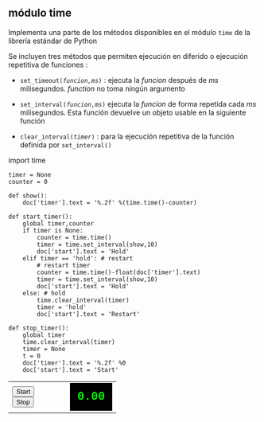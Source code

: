 módulo time
-----------

Implementa una parte de los métodos disponibles en el módulo `time` de la librería estándar de Python

Se incluyen tres métodos que permiten ejecución en diferido o ejecución repetitiva de funciones :

- <code>set\_timeout(*funcion,ms*)</code> : ejecuta la *funcion* después de *ms* milisegundos. *function* no toma ningún argumento

- <code>set\_interval(*funcion,ms*)</code> ejecuta la *funcion* de forma repetida cada *ms* milisegundos. Esta función devuelve un objeto usable en la siguiente función

- <code>clear_interval(*timer*)</code> : para la ejecución repetitiva de la función definida por <code>set\_interval()</code>

<div id="py_source">
    import time
    
    timer = None
    counter = 0
    
    def show():
        doc['timer'].text = '%.2f' %(time.time()-counter)
    
    def start_timer():
        global timer,counter
        if timer is None:
            counter = time.time()
            timer = time.set_interval(show,10)
            doc['start'].text = 'Hold'
        elif timer == 'hold': # restart
            # restart timer
            counter = time.time()-float(doc['timer'].text)
            timer = time.set_interval(show,10)
            doc['start'].text = 'Hold'
        else: # hold
            time.clear_interval(timer)
            timer = 'hold'
            doc['start'].text = 'Restart'
    
    def stop_timer():
        global timer
        time.clear_interval(timer)
        timer = None
        t = 0
        doc['timer'].text = '%.2f' %0
        doc['start'].text = 'Start'

</div>

<script type='text/python'>
exec(doc['py_source'].text)
</script>

<table cellpadding=10>
<tr>
<td style="width:100px;">
<button id="start" onclick="start_timer()">Start</button>
<br><button id="stop" onclick="stop_timer()">Stop</button>
</td>
<td>
<div id="timer" style="background-color:black;color:#0F0;padding:15px;font-family:courier;font-weight:bold;font-size:23px;">0.00</div>
</td>
</tr>
</table>